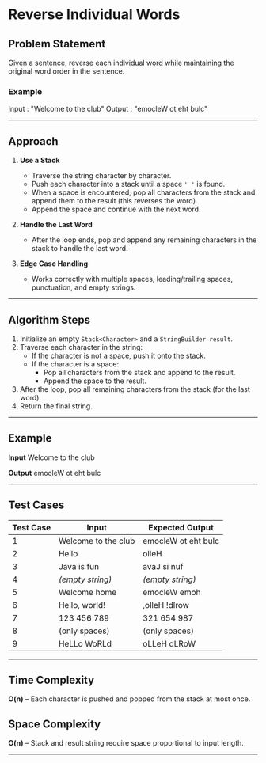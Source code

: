 # Reverse Individual Words

## Problem Statement
Given a sentence, reverse each individual word while maintaining the original word order in the sentence.

### Example
Input : "Welcome to the club"
Output : "emocleW ot eht bulc"

---

## Approach
1. **Use a Stack**  
   - Traverse the string character by character.  
   - Push each character into a stack until a space `' '` is found.  
   - When a space is encountered, pop all characters from the stack and append them to the result (this reverses the word).  
   - Append the space and continue with the next word.

2. **Handle the Last Word**  
   - After the loop ends, pop and append any remaining characters in the stack to handle the last word.

3. **Edge Case Handling**  
   - Works correctly with multiple spaces, leading/trailing spaces, punctuation, and empty strings.

---

## Algorithm Steps
1. Initialize an empty `Stack<Character>` and a `StringBuilder result`.  
2. Traverse each character in the string:  
   - If the character is not a space, push it onto the stack.  
   - If the character is a space:  
     - Pop all characters from the stack and append to the result.  
     - Append the space to the result.  
3. After the loop, pop all remaining characters from the stack (for the last word).  
4. Return the final string.

---

## Example
**Input**
Welcome to the club

**Output**
emocleW ot eht bulc

---

## Test Cases
| Test Case | Input | Expected Output |
|------------|--------|----------------|
| 1 | Welcome to the club | emocleW ot eht bulc |
| 2 | Hello | olleH |
| 3 | Java   is   fun | avaJ   si   nuf |
| 4 | *(empty string)* | *(empty string)* |
| 5 |   Welcome home   |   emocleW emoh   |
| 6 | Hello, world! | ,olleH !dlrow |
| 7 | 123 456 789 | 321 654 987 |
| 8 | (only spaces) | (only spaces) |
| 9 | HeLLo WoRLd | oLLeH dLRoW |

---

## Time Complexity
**O(n)** – Each character is pushed and popped from the stack at most once.

## Space Complexity
**O(n)** – Stack and result string require space proportional to input length.

---
